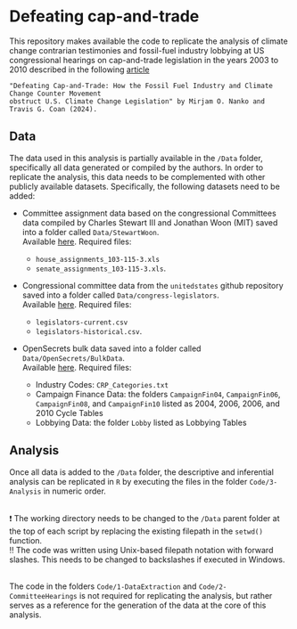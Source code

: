 # Defeating cap-and-trade

This repository makes available the code to replicate the analysis of climate change contrarian testimonies and fossil-fuel industry lobbying at US congressional hearings on cap-and-trade legislation in the years 2003 to 2010 described in the following [article]()

    "Defeating Cap-and-Trade: How the Fossil Fuel Industry and Climate Change Counter Movement
    obstruct U.S. Climate Change Legislation" by Mirjam O. Nanko and Travis G. Coan (2024).


## Data

The data used in this analysis is partially available in the `/Data` folder, specifically all data generated or compiled by the authors. In order to replicate the analysis, this data needs to be complemented with other publicly available datasets. Specifically, the following datasets need to be added:

* Committee assignment data based on the congressional Committees data compiled by Charles Stewart III and Jonathan Woon (MIT) saved into a folder called `Data/StewartWoon`.  <br>
    Available [here](http://web.mit.edu/17.251/www/data_page.html#2). Required files:
  * `house_assignments_103-115-3.xls`
  * `senate_assignments_103-115-3.xls`. <br>
    
* Congressional committee data from the `unitedstates` github repository saved into a folder called `Data/congress-legislators`. <br>
  Available [here](https://github.com/unitedstates/congress-legislators). Required files:
  * `legislators-current.csv`
  * `legislators-historical.csv`. <br>

* OpenSecrets bulk data saved into a folder called `Data/OpenSecrets/BulkData`. <br>
    Available [here](https://www.opensecrets.org/open-data/bulk-data). Required files: <br>
  * Industry Codes: `CRP_Categories.txt`
  * Campaign Finance Data: the folders `CampaignFin04`,  `CampaignFin06`,  `CampaignFin08`, and  `CampaignFin10` listed as 2004, 2006, 2006, and 2010 Cycle Tables
  * Lobbying Data: the folder `Lobby` listed as Lobbying Tables
 
## Analysis

Once all data is added to the `/Data` folder, the descriptive and inferential analysis can be replicated in `R` by executing the files in the folder `Code/3-Analysis` in numeric order. <br> <br>

:heavy_exclamation_mark: The working directory needs to be changed to the `/Data` parent folder at the top of each script by replacing the existing filepath in the `setwd()` function.<br>
:bangbang: The code was written using Unix-based filepath notation with forward slashes. This needs to be changed to backslashes if executed in Windows. <br><br>

The code in the folders `Code/1-DataExtraction` and `Code/2-CommitteeHearings` is not required for replicating the analysis, but rather serves as a reference for the generation of the data at the core of this analysis. <br> <br>

